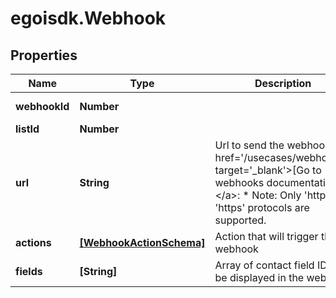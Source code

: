# egoisdk.Webhook

## Properties

Name | Type | Description | Notes
------------ | ------------- | ------------- | -------------
**webhookId** | **Number** |  | [optional] [readonly] 
**listId** | **Number** |  | 
**url** | **String** | Url to send the webhook &lt;a href&#x3D;&#39;/usecases/webhooks/&#39; target&#x3D;&#39;_blank&#39;&gt;[Go to webhooks documentation]&lt;/a&gt;:  *       Note: Only &#39;http&#39; or &#39;https&#39; protocols are supported. | 
**actions** | [**[WebhookActionSchema]**](WebhookActionSchema.md) | Action that will trigger the webhook | 
**fields** | **[String]** | Array of contact field IDs to be displayed in the webhook | [optional] 


